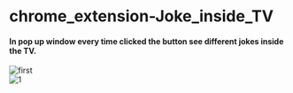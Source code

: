 # chrome_extension-Joke_inside_TV

#### In pop up window every time clicked the button see different jokes inside the TV.

![first](https://user-images.githubusercontent.com/59448862/97803038-9bb59300-1c58-11eb-9924-28c9687e673c.PNG)
<br>
![1](https://user-images.githubusercontent.com/59448862/97803040-9c4e2980-1c58-11eb-9659-a96db747c9d2.PNG)
